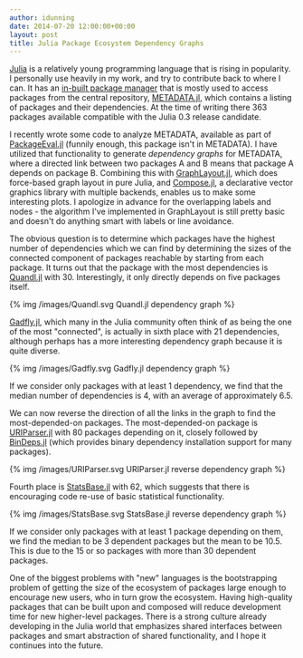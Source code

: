 ```yaml
---
author: idunning
date: 2014-07-20 12:00:00+00:00
layout: post
title: Julia Package Ecosystem Dependency Graphs
---
```


[Julia](http://julialang.org) is a relatively young programming language that is rising in popularity. I personally use heavily in my work, and try to contribute back to where I can. It has an [in-built package manager](http://docs.julialang.org/en/release-0.2/manual/packages/) that is mostly used to access packages from the central repository, [METADATA.jl](https://github.com/JuliaLang/METADATA.jl), which contains a listing of packages and their dependencies. At the time of writing there 363 packages available compatible with the Julia 0.3 release candidate.

I recently wrote some code to analyze METADATA, available as part of [PackageEval.jl](https://github.com/IainNZ/PackageEvaluator.jl) (funnily enough, this package isn't in METADATA). I have utilized that functionality to generate *dependency graphs* for METADATA, where a directed link between two packages A and B means that package A depends on package B. Combining this with [GraphLayout.jl](https://github.com/IainNZ/GraphLayout.jl), which does force-based graph layout in pure Julia, and [Compose.jl](https://github.com/dcjones/Compose.jl), a declarative vector graphics library with multiple backends, enables us to make some interesting plots. I apologize in advance for the overlapping labels and nodes - the algorithm I've implemented in GraphLayout is still pretty basic and doesn't do anything smart with labels or line avoidance.

The obvious question is to determine which packages have the highest number of dependencies which we can find by determining the sizes of the connected component of packages reachable by starting from each package. It turns out that the package with the most dependencies is [Quandl.jl](https://github.com/milktrader/Quandl.jl) with 30. Interestingly, it only directly depends on five packages itself.

{% img /images/Quandl.svg Quandl.jl dependency graph %}

[Gadfly.jl](https://github.com), which many in the Julia community often think of as being the one of the most "connected", is actually in sixth place with 21 dependencies, although perhaps has a more interesting dependency graph because it is quite diverse.

{% img /images/Gadfly.svg Gadfly.jl dependency graph %}

If we consider only packages with at least 1 dependency, we find that the median number of dependencies is 4, with an average of approximately 6.5.

We can now reverse the direction of all the links in the graph to find the most-depended-on packages. The most-depended-on package is [URIParser.jl](https://github.com/Keno/URIParser.jl) with 80 packages depending on it, closely followed by [BinDeps.jl](https://github.com/JuliaLang/BinDeps.jl) (which provides binary dependency installation support for many packages).

{% img /images/URIParser.svg URIParser.jl reverse dependency graph %}

Fourth place is [StatsBase.jl](https://github.com/JuliaStats/StatsBase.jl) with 62, which suggests that there is encouraging code re-use of basic statistical functionality.

{% img /images/StatsBase.svg StatsBase.jl reverse dependency graph %}

If we consider only packages with at least 1 package depending on them, we find the median to be 3 dependent packages but the mean to be 10.5. This is due to the 15 or so packages with more than 30 dependent packages.

One of the biggest problems with "new" languages is the bootstrapping problem of getting the size of the ecosystem of packages large enough to encourage new users, who in turn grow the ecosystem. Having high-quality packages that can be built upon and composed will reduce development time for new higher-level packages. There is a strong culture already developing in the Julia world that emphasizes shared interfaces between packages and smart abstraction of shared functionality, and I hope it continues into the future.